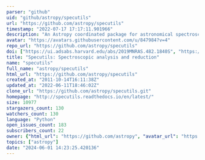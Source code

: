 ```yaml
---
parser: "github"
uid: "github/astropy/specutils"
url: "https://github.com/astropy/specutils"
timestamp: "2022-07-17 17:17:11.901966"
description: "An Astropy coordinated package for astronomical spectroscopy.  Maintainers: @nmearl @rosteen @keflavich @eteq"
avatar: "https://avatars.githubusercontent.com/u/847984?v=4"
repo_url: "https://github.com/astropy/specutils"
doi: ["https://ui.adsabs.harvard.edu/abs/2019MNRAS.482.1840S", "https://ui.adsabs.harvard.edu/abs/2019ascl.soft02012A/abstract"]
title: "Specutils: Spectroscopic analysis and reduction"
name: "specutils"
full_name: "astropy/specutils"
html_url: "https://github.com/astropy/specutils"
created_at: "2011-10-14T16:11:38Z"
updated_at: "2022-06-11T18:46:02Z"
clone_url: "https://github.com/astropy/specutils.git"
homepage: "http://specutils.readthedocs.io/en/latest/"
size: 10977
stargazers_count: 130
watchers_count: 130
language: "Python"
open_issues_count: 183
subscribers_count: 22
owner: {"html_url": "https://github.com/astropy", "avatar_url": "https://avatars.githubusercontent.com/u/847984?v=4", "login": "astropy", "type": "Organization"}
topics: ["astropy"]
date: "2024-06-01 14:23:25.420136"
---
```

